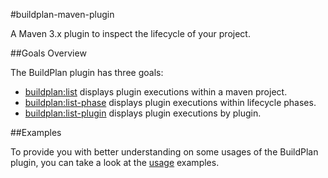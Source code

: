 #buildplan-maven-plugin

A Maven 3.x plugin to inspect the lifecycle of your project.

##Goals Overview

The BuildPlan plugin has three goals:

* [buildplan:list](list-mojo.html) displays plugin executions within a maven project.
* [buildplan:list-phase](list-phase-mojo.html) displays plugin executions within lifecycle phases.
* [buildplan:list-plugin](list-plugin-mojo.html) displays plugin executions by plugin.

##Examples

To provide you with better understanding on some usages of the BuildPlan plugin, you can take a look at the [usage](usage.html) examples.
